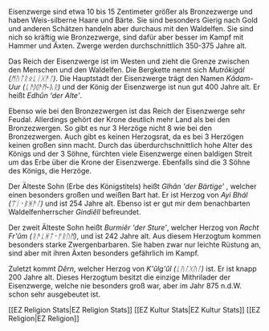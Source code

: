 Eisenzwerge sind etwa 10 bis 15 Zentimeter größer als Bronzezwerge und haben Weis-silberne Haare und Bärte. Sie sind besonders Gierig nach Gold und anderen Schätzen handeln aber durchaus mit den Waldelfen. Sie sind nich so kräftig wie Bronzezwerge, sind dafür aber besser im Kampf mit Hammer und Äxten. Zwerge werden durchschnittlich 350-375 Jahre alt. 

Das Reich der Eisenzwerge ist im Westen und zieht die Grenze zwischen den Menschen und den Waldelfen. Die Bergkette nennt sich *Mutrōkigál (ᛗᚢᛏᚱᛟᚳᛁᚷᚫᛚ)*. Die Hauptstadt der Eisenzwerge trägt den Namen *Kâdam-Uur (ᚳᚫᛞᚫᛗ-ᚣᚱ)* und der König der Eisenzwerge ist nun gut 400 Jahre alt. Er heißt *Edhûn 'der Alte'*.

Ebenso wie bei den Bronzezwergen ist das Reich der Eisenzwerge sehr Feudal. Allerdings gehört der Krone deutlich mehr Land als bei den Bronzezwergen. So gibt es nur 3 Herzöge nicht 8 wie bei den Bronzezwergen. Auch gibt es keinen Herzogsrat, da es bei 3 Herzögen keinen großen sinn macht. 
Durch das überdurchschnittlich hohe Alter des Königs und der 3 Söhne, fürchten viele Eisenzwerge einen baldigen Streit um das Erbe über die Krone der Eisenzwerge.
Ebenfalls sind die 3 Söhne des Königs, die Herzöge. 

Der Älteste Sohn (Erbe des Königstitels) heißt *Glhân 'der Bärtige'* , welcher einen besonders großen und weißen Bart hat. Er ist Herzog von *Ayi Bhál (ᛠᛁ᛫ᛒᚻᚫᛚ)* und ist 254 Jahre alt.  Ebenso ist er gut mir dem benachbarten Waldelfenherrscher *Gindiêll* befreundet.

Der zweit Älteste Sohn heißt *Burmiêr 'der Sture'*, welcher Herzog von *Racht Fr'ûm (ᚱᚫᚳᚻᛏ᛫ᚠᚱᚢᛗ)*, und ist 242 Jahre alt. Aus diesem Herzogtum kommen besonders starke Zwergenbarbaren. Sie haben zwar nur leichte Rüstung an, sind aber mit ihren Äxten besonders gefährlich im Kampf. 

Zuletzt kommt *Dêrn*, welcher Herzog von *K'ûlg'ûl (ᚳᚢᛚᚷᚢᛚ)* ist. Er ist knapp 200 Jahre alt. Dieses Herzogtum besitzt die einzige Mithrilader der Eisenzwerge, welche nie besonders groß war, aber im Jahr 875 n.d.W. schon sehr ausgebeutet ist.




[[EZ Religion Stats|EZ Religion Stats]]
[[EZ Kultur Stats|EZ Kultur Stats]]
[[EZ Religion|EZ Religion]]
